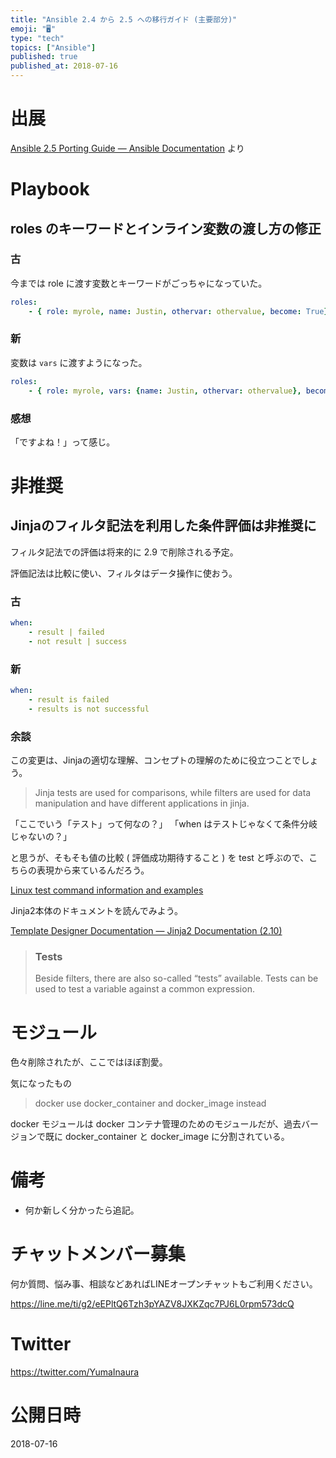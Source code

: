 ```yaml
---
title: "Ansible 2.4 から 2.5 への移行ガイド (主要部分)"
emoji: "🖥"
type: "tech"
topics: ["Ansible"]
published: true
published_at: 2018-07-16
---
```


# 出展

[Ansible 2.5 Porting Guide — Ansible Documentation](https://docs.ansible.com/ansible/2.5/porting_guides/porting_guide_2.5.html) より


# Playbook

## roles のキーワードとインライン変数の渡し方の修正


### 古

今までは role に渡す変数とキーワードがごっちゃになっていた。

```yaml
roles:
    - { role: myrole, name: Justin, othervar: othervalue, become: True}
```

### 新

変数は `vars` に渡すようになった。

```yaml
roles:
    - { role: myrole, vars: {name: Justin, othervar: othervalue}, become: True}
```

### 感想

「ですよね！」って感じ。

# 非推奨

## Jinjaのフィルタ記法を利用した条件評価は非推奨に

フィルタ記法での評価は将来的に 2.9 で削除される予定。

評価記法は比較に使い、フィルタはデータ操作に使おう。


### 古

```yaml
when:
    - result | failed
    - not result | success
```

### 新

```yaml
when:
    - result is failed
    - results is not successful
```

### 余談

この変更は、Jinjaの適切な理解、コンセプトの理解のために役立つことでしょう。

>Jinja tests are used for comparisons, while filters are used for data manipulation and have different applications in jinja.

「ここでいう「テスト」って何なの？」
「when はテストじゃなくて条件分岐じゃないの？」

と思うが、そもそも値の比較 ( 評価成功期待すること ) を test と呼ぶので、こちらの表現から来ているんだろう。

[Linux test command information and examples](https://www.computerhope.com/unix/test.htm)

Jinja2本体のドキュメントを読んでみよう。

[Template Designer Documentation — Jinja2 Documentation (2.10)](http://jinja.pocoo.org/docs/2.10/templates/#tests)

>### Tests
>Beside filters, there are also so-called “tests” available. Tests can be used to test a variable against a common expression. 

# モジュール

色々削除されたが、ここではほぼ割愛。

気になったもの

>docker use docker_container and docker_image instead

docker モジュールは docker コンテナ管理のためのモジュールだが、過去バージョンで既に docker_container と docker_image に分割されている。

# 備考

- 何か新しく分かったら追記。









<!-- Update From Qiita API -->

# チャットメンバー募集


何か質問、悩み事、相談などあればLINEオープンチャットもご利用ください。

https://line.me/ti/g2/eEPltQ6Tzh3pYAZV8JXKZqc7PJ6L0rpm573dcQ





# Twitter


https://twitter.com/YumaInaura


<!-- Update From Qiita API -->



# 公開日時

2018-07-16
